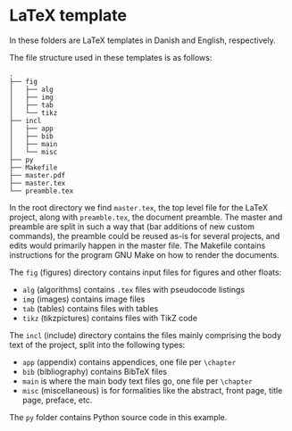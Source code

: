 # LaTeX template

In these folders are LaTeX templates in Danish and English, respectively.

The file structure used in these templates is as follows:

```
.
├── fig
│   ├── alg
│   ├── img
│   ├── tab
│   └── tikz
├── incl
│   ├── app
│   ├── bib
│   ├── main
│   └── misc
├── py
├── Makefile
├── master.pdf
├── master.tex
└── preamble.tex

```

In the root directory we find `master.tex`, the top level file for the LaTeX project, along with `preamble.tex`, the document preamble.
The master and preamble are split in such a way that (bar additions of new custom commands), the preamble could be reused as-is for several projects, and edits would primarily happen in the master file.
The Makefile contains instructions for the program GNU Make on how to render the documents.

The `fig` (figures) directory contains input files for figures and other floats:

- `alg` (algorithms) contains `.tex` files with pseudocode listings
- `img` (images) contains image files
- `tab` (tables) contains files with tables
- `tikz` (tikzpictures) contains files with TikZ code

The `incl` (include) directory contains the files mainly comprising the body text of the project, split into the following types:

- `app` (appendix) contains appendices, one file per `\chapter`
- `bib` (bibliography) contains BibTeX files
- `main` is where the main body text files go, one file per `\chapter`
- `misc` (miscellaneous) is for formalities like the abstract, front page, title page, preface, etc.

The `py` folder contains Python source code in this example.

